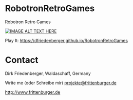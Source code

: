 # RobotronRetroGames
Robotron Retro Games

[![IMAGE ALT TEXT HERE](https://img.youtube.com/vi/RFYjQs4Jr7Q/0.jpg)](https://www.youtube.com/watch?v=RFYjQs4Jr7Q)

Play It: https://dfriedenberger.github.io/RobotronRetroGames

# Contact
Dirk Friedenberger, Waldaschaff, Germany

Write me (oder Schreibe mir)
projekte@frittenburger.de

http://www.frittenburger.de 

